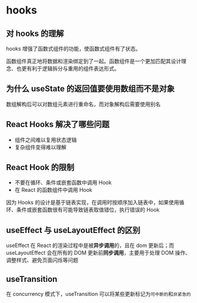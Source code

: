 # hooks

## 对 hooks 的理解

hooks 增强了函数式组件的功能，使函数式组件有了状态。

函数组件真正地将数据和渲染绑定到了一起。函数组件是一个更加匹配其设计理念、也更有利于逻辑拆分与重用的组件表达形式。

## 为什么 useState 的返回值要使用数组而不是对象

数组解构后可以对数组元素进行重命名，而对象解构后需要使用别名

## React Hooks 解决了哪些问题

- 组件之间难以复用状态逻辑
- 复杂组件变得难以理解

## React Hook 的限制

- 不要在循环、条件或嵌套函数中调用 Hook
- 在 React 的函数组件中调用 Hook

因为 Hooks 的设计是基于链表实现，在调用时按顺序加入链表中，如果使用循环、条件或嵌套函数很有可能导致链表取值错位，执行错误的 Hook

## useEffect 与 useLayoutEffect 的区别

useEffect 在 React 的渲染过程中是被**异步调用**的，且在 dom 更新后；而 useLayoutEffect 会在所有的 DOM 更新前**同步调用**，主要用于处理 DOM 操作、调整样式、避免页面闪烁等问题

## useTransition

在 concurrency 模式下，useTransition 可以将某些更新标记为`可中断的`和`非紧急的`
